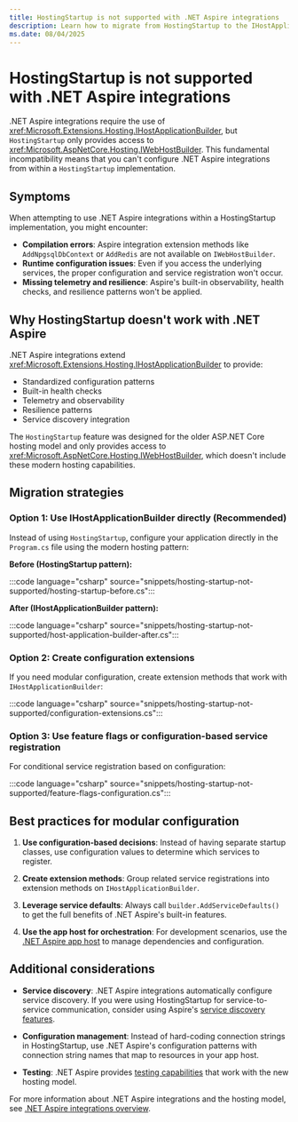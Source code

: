 ```yaml
---
title: HostingStartup is not supported with .NET Aspire integrations
description: Learn how to migrate from HostingStartup to the IHostApplicationBuilder pattern for use with .NET Aspire integrations.
ms.date: 08/04/2025
---
```


# HostingStartup is not supported with .NET Aspire integrations

.NET Aspire integrations require the use of <xref:Microsoft.Extensions.Hosting.IHostApplicationBuilder>, but `HostingStartup` only provides access to <xref:Microsoft.AspNetCore.Hosting.IWebHostBuilder>. This fundamental incompatibility means that you can't configure .NET Aspire integrations from within a `HostingStartup` implementation.

## Symptoms

When attempting to use .NET Aspire integrations within a HostingStartup implementation, you might encounter:

- **Compilation errors**: Aspire integration extension methods like `AddNpgsqlDbContext` or `AddRedis` are not available on `IWebHostBuilder`.
- **Runtime configuration issues**: Even if you access the underlying services, the proper configuration and service registration won't occur.
- **Missing telemetry and resilience**: Aspire's built-in observability, health checks, and resilience patterns won't be applied.

## Why HostingStartup doesn't work with .NET Aspire

.NET Aspire integrations extend <xref:Microsoft.Extensions.Hosting.IHostApplicationBuilder> to provide:

- Standardized configuration patterns
- Built-in health checks
- Telemetry and observability
- Resilience patterns
- Service discovery integration

The `HostingStartup` feature was designed for the older ASP.NET Core hosting model and only provides access to <xref:Microsoft.AspNetCore.Hosting.IWebHostBuilder>, which doesn't include these modern hosting capabilities.

## Migration strategies

### Option 1: Use IHostApplicationBuilder directly (Recommended)

Instead of using `HostingStartup`, configure your application directly in the `Program.cs` file using the modern hosting pattern:

**Before (HostingStartup pattern):**

:::code language="csharp" source="snippets/hosting-startup-not-supported/hosting-startup-before.cs":::

**After (IHostApplicationBuilder pattern):**

:::code language="csharp" source="snippets/hosting-startup-not-supported/host-application-builder-after.cs":::

### Option 2: Create configuration extensions

If you need modular configuration, create extension methods that work with `IHostApplicationBuilder`:

:::code language="csharp" source="snippets/hosting-startup-not-supported/configuration-extensions.cs":::

### Option 3: Use feature flags or configuration-based service registration

For conditional service registration based on configuration:

:::code language="csharp" source="snippets/hosting-startup-not-supported/feature-flags-configuration.cs":::

## Best practices for modular configuration

1. **Use configuration-based decisions**: Instead of having separate startup classes, use configuration values to determine which services to register.

1. **Create extension methods**: Group related service registrations into extension methods on `IHostApplicationBuilder`.

1. **Leverage service defaults**: Always call `builder.AddServiceDefaults()` to get the full benefits of .NET Aspire's built-in features.

1. **Use the app host for orchestration**: For development scenarios, use the [.NET Aspire app host](../fundamentals/app-host-overview.md) to manage dependencies and configuration.

## Additional considerations

- **Service discovery**: .NET Aspire integrations automatically configure service discovery. If you were using HostingStartup for service-to-service communication, consider using Aspire's [service discovery features](../service-discovery/overview.md).

- **Configuration management**: Instead of hard-coding connection strings in HostingStartup, use .NET Aspire's configuration patterns with connection string names that map to resources in your app host.

- **Testing**: .NET Aspire provides [testing capabilities](../testing/overview.md) that work with the new hosting model.

For more information about .NET Aspire integrations and the hosting model, see [.NET Aspire integrations overview](../fundamentals/integrations-overview.md).
